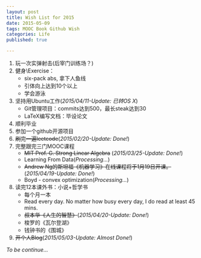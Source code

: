 ```yaml
---
layout: post
title: Wish List for 2015
date: 2015-05-09
tags: MOOC Book Github Wish
categories: Life
published: true

---
```


1. 玩一次实弹射击(后宰门训练场？)
2. 健身\Exercise：
    * six-pack abs, 拿下人鱼线
    * 引体向上达到10个以上
    * 学会游泳
3. 坚持用Ubuntu工作(_2015/04/11-Update: 已转OS X_)
    * Git管理项目：commits达到500，最长steak达到30
    * LaTeX编写文档：毕设论文
4. 顺利毕业
5. 参加一个github开源项目
6. ~~刷完一遍leetcode~~(_2015/02/20-Update: Done!_)
7. 完整跟完三门MOOC课程
    * ~~MIT Prof. G. Strong Linear Algebra~~ (_2015/03/25-Update: Done!_) 
    * Learning From Data(_Processing..._)
    * ~~Andrew Ng的斯坦福《机器学习》在线课程将于1月19日开课。~~ (_2015/04/19-Update: Done!_)
    * Boyd - convex optimization(_Processing..._)
8. 读完12本课外书：小说+哲学书
    * 每个月一本
    * Read every day. No matter how busy every day, I do read at least 45 mins.
    * ~~叔本华《人生的智慧》~~(_2015/04/20-Update: Done!_)
    * 梭罗的《瓦尔登湖》
    * 钱钟书的《围城》
9. ~~开个人Blog~~(_2015/05/03-Update: Almost Done!_)


_To be continue..._
